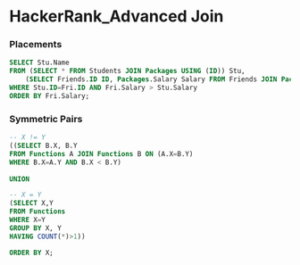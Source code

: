# HackerRank_Advanced Join



### Placements

```sql
SELECT Stu.Name
FROM (SELECT * FROM Students JOIN Packages USING (ID)) Stu,
	(SELECT Friends.ID ID, Packages.Salary Salary FROM Friends JOIN Packages ON (Friends.Friend_ID=Packages.ID)) Fri
WHERE Stu.ID=Fri.ID AND Fri.Salary > Stu.Salary
ORDER BY Fri.Salary;
```



### Symmetric Pairs

```sql
-- X != Y
((SELECT B.X, B.Y
FROM Functions A JOIN Functions B ON (A.X=B.Y)
WHERE B.X=A.Y AND B.X < B.Y)
 
UNION

-- X = Y
(SELECT X,Y
FROM Functions
WHERE X=Y
GROUP BY X, Y
HAVING COUNT(*)>1))

ORDER BY X;
```

